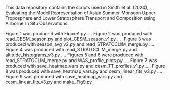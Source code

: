 This data repository contains the scripts used in Smith et al. (2024), Evaluating the Model Representation of Asian Summer Monsoon Upper Troposphere and Lower Stratosphere Transport and Composition using Airborne In Situ Observations

Figure 1 was produced with Figure1.py ....
Figure 2 was produced with read_CESM_season.py and plot_CESM_season_v1.py ....
Figure 3 was produced with season_avg_v2.py and read_STRATOCLIM_merge.py ....
Figure 4 was produced with read_STRATOCLIM_merge.py and altitude_histograms_v3.py ....
Figures 5 and 6 were produced with read_STRATOCLIM_merge.py and WAS_profile_plots.py ....
Figure 7 was produced with save_heatmap_vars.py and cesm_TT_profiles_v1.py ....
Figure 8 was produced with save_heatmap_vars.py and cesm_linear_fits_v3.py ....
Figure 9 was produced with save_heatmap_vars.py and cesm_linear_fits_v3.py and make_Fig9.py
